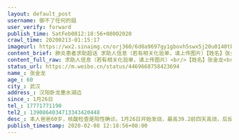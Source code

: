 ```yaml
---
layout: default_post
username: 御不了任何的姐
user_verify: forward
publish_time: SatFeb0812:18:56+08002020
crawl_time: 20200213-01:15:17
imageurl: https://wx2.sinaimg.cn/orj360/6d0a9697gy1gbovh5swx5j20u0140tb9.jpg,https://wx3.sinaimg.cn/orj360/6d0a9697gy1gbovh6cbauj20ej0ptwhs.jpg,https://wx4.sinaimg.cn/orj360/6d0a9697gy1gbovh6tqc8j20fk0rpdip.jpg
content_brief: 肺炎患者求助超话 求助人信息（若有相关化验单，请上传图片）【姓名】张金龙【年龄】60【所在城市】武汉【所在小区、社区】汉阳卧龙墨水湖边【患病时间】1月26日【联系方式】17771771190【其他紧急联系人】13908640347 13343420448【病情描述】 本人爸爸 60岁，核酸检查是阳性确诊。 1月 ...全文
content_full_raw: 求助人信息（若有相关化验单，请上传图片）<br/>【姓名】张金龙<br/>【年龄】60<br/>【所在城市】武汉<br/>【所在小区、社区】汉阳卧龙墨水湖边<br/>【患病时间】1月26日<br/>【联系方式】17771771190<br/>【其他紧急联系人】1390864034713343420448<br/>【病情描述】<br/>本人爸爸60岁，核酸检查是阳性确诊。<br/>1月26日开始发烧，最高39.2前四天高烧，后反复低热，现在白天体温正常，夜晚复烧，并且开始剧烈咳嗽，说话和动作大点就咳，偶尔有气喘现象。目前在家已经吃药14天，双肺ct做过两次，显示感染面积变大。<br/>病人有三高，前两年做过心脏支架手术和肾结石手术，有胆囊结石。本身需要长期去医院复查身体情况，为了不传染家人，目前只能自行一人在新家吃药，没人照顾，药物是否适配不知，毒副作用不知。<br/>现在我和妈妈也不知道有没有被感染，只能在老小区自我隔离，希望有关单位能过妥善解决我爸爸的住院问题，至少要带他做个身体检查，看看心脏各器官的情况。我妈妈本身肺部有旧疾，由于之前和我爸爸有密切接触，所以我和我妈妈也需要专业的隔离条件，以免交叉感染，上报社区回复只能等，等多久也没有明说，十分焦急，每一天都悬着心，希望广大的网友志愿者可以帮帮忙，万分感谢。<br/><ahref="https://m.weibo.cn/search?containerid=231522type%3D1%26t%3D10%26q%3D%23%E8%82%BA%E7%82%8E%E6%82%A3%E8%80%85%E6%B1%82%E5%8A%A9%23&extparam=%23%E8%82%BA%E7%82%8E%E6%82%A3%E8%80%85%E6%B1%82%E5%8A%A9%23"data-hide=""><spanclass="surl-text">#肺炎患者求助#</span></a><ahref='/n/人民日报'>@人民日报</a><ahref='/n/经视直播官方微博'>@经视直播官方微博</a><ahref='/n/楚天都市报'>@楚天都市报</a><ahref='/n/武汉晨报'>@武汉晨报</a><ahref='/n/衣锦夜行的燕公子'>@衣锦夜行的燕公子</a><ahref='/n/nG家的猫'>@nG家的猫</a>
status_url: https://m.weibo.cn/status/4469668758423694
name_: 张金龙
age_: 60
city_: 武汉
address_: 汉阳卧龙墨水湖边
since_: 1月26日
tel_: 17771771190
tel2_: 1390864034713343420448
desc_: 本人爸爸60岁，核酸检查是阳性确诊。1月26日开始发烧，最高39.2前四天高烧，后反复低热，现在白天体温正常，夜晚复烧，并且开始剧烈咳嗽，说话和动作大点就咳，偶尔有气喘现象。目前在家已经吃药14天，双肺ct做过两次，显示感染面积变大。病人有三高，前两年做过心脏支架手术和肾结石手术，有胆囊结石。本身需要长期去医院复查身体情况，为了不传染家人，目前只能自行一人在新家吃药，没人照顾，药物是否适配不知，毒副作用不知。现在我和妈妈也不知道有没有被感染，只能在老小区自我隔离，希望有关单位能过妥善解决我爸爸的住院问题，至少要带他做个身体检查，看看心脏各器官的情况。我妈妈本身肺部有旧疾，由于之前和我爸爸有密切接触，所以我和我妈妈也需要专业的隔离条件，以免交叉感染，上报社区回复只能等，等多久也没有明说，十分焦急，每一天都悬着心，希望广大的网友志愿者可以帮帮忙，万分感谢。<ahref="https//m.weibo.cn/search?containerid=231522type%3D1%26t%3D10%26q%3D%23%E8%82%BA%E7%82%8E%E6%82%A3%E8%80%85%E6%B1%82%E5%8A%A9%23&extparam=%23%E8%82%BA%E7%82%8E%E6%82%A3%E8%80%85%E6%B1%82%E5%8A%A9%23"data-hide=""><spanclass="surl-text">#肺炎患者求助#</span></a><ahref='/n/人民日报'>@人民日报</a><ahref='/n/经视直播官方微博'>@经视直播官方微博</a><ahref='/n/楚天都市报'>@楚天都市报</a><ahref='/n/武汉晨报'>@武汉晨报</a><ahref='/n/衣锦夜行的燕公子'>@衣锦夜行的燕公子</a><ahref='/n/nG家的猫'>@nG家的猫</a>
publish_timestamp: 2020-02-08 12:18:56+08:00
---
```

